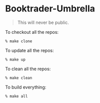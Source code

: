 Booktrader-Umbrella
===================
> This will never be public.

To checkout all the repos:

    % make clone

To update all the repos:

    % make up

To clean all the repos:

    % make clean

To build everything:

    % make all

